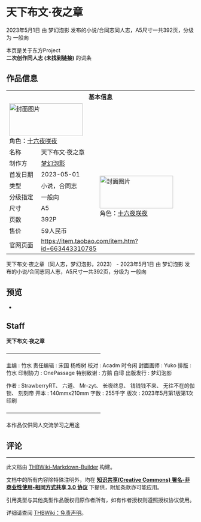 # 天下布文·夜之章

<!-- source html: G:\repos\THBWiki-Markdown-Builder\THBWikiMarkdown\Temp\main\3\36\ns0%3A%E5%A4%A9%E4%B8%8B%E5%B8%83%E6%96%87%C2%B7%E5%A4%9C%E4%B9%8B%E7%AB%A0.html -->

2023年5月1日 由 梦幻泡影  发布的小说/合同志同人志，A5尺寸一共392页，分级为 一般向

本页是关于东方Project  
 **二次创作同人志 (未找到链接)** 的词条

## 作品信息

<table><tbody><tr><th colspan="3">基本信息</th></tr><tr><td class="cover-artwork-mobile" colspan="2"><a href="./文件-天下布文·夜之章封面.jpg.md" class="image" title="封面图片"><img alt="封面图片" src="https://upload.thwiki.cc/thumb/4/46/%E5%A4%A9%E4%B8%8B%E5%B8%83%E6%96%87%C2%B7%E5%A4%9C%E4%B9%8B%E7%AB%A0%E5%B0%81%E9%9D%A2.jpg/196px-%E5%A4%A9%E4%B8%8B%E5%B8%83%E6%96%87%C2%B7%E5%A4%9C%E4%B9%8B%E7%AB%A0%E5%B0%81%E9%9D%A2.jpg" decoding="async" loading="lazy" width="196" height="87" srcset="https://upload.thwiki.cc/thumb/4/46/%E5%A4%A9%E4%B8%8B%E5%B8%83%E6%96%87%C2%B7%E5%A4%9C%E4%B9%8B%E7%AB%A0%E5%B0%81%E9%9D%A2.jpg/294px-%E5%A4%A9%E4%B8%8B%E5%B8%83%E6%96%87%C2%B7%E5%A4%9C%E4%B9%8B%E7%AB%A0%E5%B0%81%E9%9D%A2.jpg 1.5x, https://upload.thwiki.cc/thumb/4/46/%E5%A4%A9%E4%B8%8B%E5%B8%83%E6%96%87%C2%B7%E5%A4%9C%E4%B9%8B%E7%AB%A0%E5%B0%81%E9%9D%A2.jpg/392px-%E5%A4%A9%E4%B8%8B%E5%B8%83%E6%96%87%C2%B7%E5%A4%9C%E4%B9%8B%E7%AB%A0%E5%B0%81%E9%9D%A2.jpg 2x" data-file-width="2442" data-file-height="1080"></a><div class="cover-char">角色：<a href="/%E5%8D%81%E5%85%AD%E5%A4%9C%E5%92%B2%E5%A4%9C" title="十六夜咲夜">十六夜咲夜</a></div></td>
</tr><tr><td class="label">名称</td><td colspan="2"> 天下布文·夜之章 </td></tr><tr><td class="label">制作方</td><td><a href="./梦幻泡影.md" title="梦幻泡影">梦幻泡影</a></td><td class="cover-artwork" rowspan="7" style="min-width:196px;"><a href="./文件-天下布文·夜之章封面.jpg.md" class="image" title="封面图片"><img alt="封面图片" src="https://upload.thwiki.cc/thumb/4/46/%E5%A4%A9%E4%B8%8B%E5%B8%83%E6%96%87%C2%B7%E5%A4%9C%E4%B9%8B%E7%AB%A0%E5%B0%81%E9%9D%A2.jpg/196px-%E5%A4%A9%E4%B8%8B%E5%B8%83%E6%96%87%C2%B7%E5%A4%9C%E4%B9%8B%E7%AB%A0%E5%B0%81%E9%9D%A2.jpg" decoding="async" loading="lazy" width="196" height="87" srcset="https://upload.thwiki.cc/thumb/4/46/%E5%A4%A9%E4%B8%8B%E5%B8%83%E6%96%87%C2%B7%E5%A4%9C%E4%B9%8B%E7%AB%A0%E5%B0%81%E9%9D%A2.jpg/294px-%E5%A4%A9%E4%B8%8B%E5%B8%83%E6%96%87%C2%B7%E5%A4%9C%E4%B9%8B%E7%AB%A0%E5%B0%81%E9%9D%A2.jpg 1.5x, https://upload.thwiki.cc/thumb/4/46/%E5%A4%A9%E4%B8%8B%E5%B8%83%E6%96%87%C2%B7%E5%A4%9C%E4%B9%8B%E7%AB%A0%E5%B0%81%E9%9D%A2.jpg/392px-%E5%A4%A9%E4%B8%8B%E5%B8%83%E6%96%87%C2%B7%E5%A4%9C%E4%B9%8B%E7%AB%A0%E5%B0%81%E9%9D%A2.jpg 2x" data-file-width="2442" data-file-height="1080"></a><div class="cover-char">角色：<a href="/%E5%8D%81%E5%85%AD%E5%A4%9C%E5%92%B2%E5%A4%9C" title="十六夜咲夜">十六夜咲夜</a></div></td>
</tr><tr><td class="label">首发日期</td><td>2023-05-01</td></tr><tr><td class="label">类型</td><td>小说，合同志</td></tr><tr><td class="label">分级指定</td><td>一般向</td></tr><tr><td class="label">尺寸</td><td>A5</td></tr><tr><td class="label">页数</td><td>392P</td></tr><tr><td class="label">售价</td><td>59人民币</td></tr>
<tr><td class="label">官网页面</td><td colspan="2"><a rel="nofollow" class="external free" href="https://item.taobao.com/item.htm?id=663443310785">https://item.taobao.com/item.htm?id=663443310785</a></td></tr></tbody></table>

天下布文·夜之章（同人志，梦幻泡影，2023） - 2023年5月1日 由 梦幻泡影  发布的小说/合同志同人志，A5尺寸一共392页，分级为 一般向

## 预览
- [](./文件-天下布文·夜之章预览图1.jpg.md)


## Staff
  
 **天下布文·夜之章**   

——————————————————  

  

主编
: 竹水
责任编辑
: 宋国 杨柊树
校对
: Acadm 时令闲
封面画师
: Yuko
排版
: 竹水
印制协力
: OnePassage
特别致谢
: 方鹅 白璕
出版发行
: 梦幻泡影  

作者
: StrawberryRT、 六道、 Mr-zyt、 长夜终息、 钱钱钱不来、 无往不在的伽锁、 刻刻帝
开本
: 140mmx210mm
字数
: 255千字
版次
: 2023年5月第1版第1次印刷

  
——————————————————  

本作品仅供同人交流学习之用途
  


## 评论




---

此文档由 [THBWiki-Markdown-Builder](https://github.com/Delsin-Yu/THBWiki-Markdown-Builder) 构建。

文档中的所有内容除特殊注明外，均在 [**知识共享(Creative Commons) 署名-非商业性使用-相同方式共享 3.0 协议**](https://creativecommons.org/licenses/by-sa/3.0/deed.zh-hans) 下提供，附加条款亦可能应用。

引用类型与其他类型作品版权归原作者所有，如有作者授权则遵照授权协议使用。

详细请查阅 [THBWiki：免责声明](https://thbwiki.cc/THBWiki:%E5%85%8D%E8%B4%A3%E5%A3%B0%E6%98%8E)。

